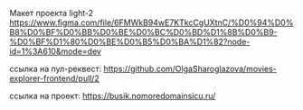 Макет проекта light-2 https://www.figma.com/file/6FMWkB94wE7KTkcCgUXtnC/%D0%94%D0%B8%D0%BF%D0%BB%D0%BE%D0%BC%D0%BD%D1%8B%D0%B9-%D0%BF%D1%80%D0%BE%D0%B5%D0%BA%D1%82?node-id=1%3A610&mode=dev

ссылка на пул-реквест: https://github.com/OlgaSharoglazova/movies-explorer-frontend/pull/2

ссылка на проект: https://busik.nomoredomainsicu.ru/
